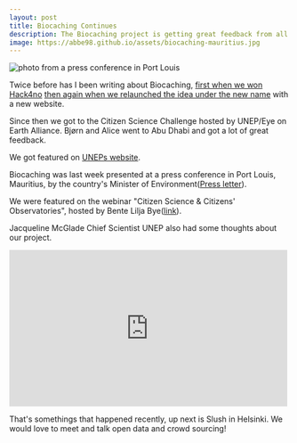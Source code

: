 ```yaml
---
layout: post
title: Biocaching Continues 
description: The Biocaching project is getting great feedback from all over the world.
image: https://abbe98.github.io/assets/biocaching-mauritius.jpg
---
```

![photo from a press conference in Port Louis](https://abbe98.github.io/assets/biocaching-mauritius.jpg)

Twice before has I been writing about Biocaching, [first when we won Hack4no](https://abbe98.github.io/blog/2015/07/01/hack4no) [then again when we relaunched the idea under the new name](https://abbe98.github.io/blog/2015/08/17/biocaching/) with a new website.

Since then we got to the Citizen Science Challenge hosted by UNEP/Eye on Earth Alliance. Bj&oslash;rn and Alice went to Abu Dhabi and got a lot of great feedback. 

We got featured on [UNEPs website](http://uneplive.unep.org/citizen).

Biocaching was last week presented at a press conference in Port Louis, Mauritius, by the country's Minister of Environment([Press letter](http://environment.govmu.org/English/News/Pages/Biocaching-Project.aspx)).

We were featured on the webinar "Citizen Science & Citizens' Observatories", hosted by Bente Lilja Bye([link](http://app.webinarjam.net/replay/8777/402b37653e/0/qv10430509h4)).

Jacqueline McGlade Chief Scientist UNEP also had some thoughts about our project.

<iframe src="https://player.vimeo.com/video/142044303?color=ff8800&title=0&byline=0&portrait=0" width="500" height="281" frameborder="0" webkitallowfullscreen mozallowfullscreen allowfullscreen></iframe>

That's somethings that happened recently, up next is Slush in Helsinki. We would love to meet and talk open data and crowd sourcing!